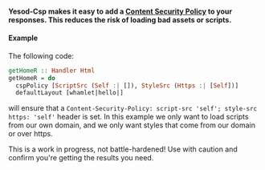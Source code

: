 #### Yesod-Csp makes it easy to add a [Content Security Policy](http://content-security-policy.com/) to your responses. This reduces the risk of loading bad assets or scripts.

#### Example

The following code:

```haskell
getHomeR :: Handler Html
getHomeR = do
  cspPolicy [ScriptSrc (Self :| []), StyleSrc (Https :| [Self])]
  defaultLayout [whamlet|hello|]
```

will ensure that a `Content-Security-Policy: script-src 'self'; style-src https: 'self'` header is set. In this example we only want to load scripts from our own domain, and we only want styles that come from our domain or over https.

This is a work in progress, not battle-hardened! Use with caution and confirm you're getting the results you need.
